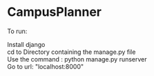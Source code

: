 # CampusPlanner
To run:  
  
Install django  
cd to Directory containing the manage.py file  
Use the command : python manage.py runserver  
Go to url: "localhost:8000"  
